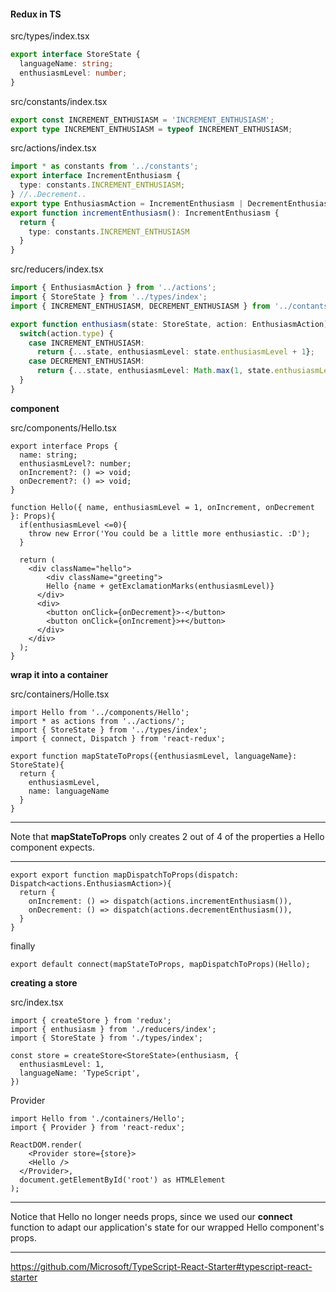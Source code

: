 #### Redux in TS

src/types/index.tsx

```ts
export interface StoreState {
  languageName: string;
  enthusiasmLevel: number;
}
```

src/constants/index.tsx

```ts
export const INCREMENT_ENTHUSIASM = 'INCREMENT_ENTHUSIASM';
export type INCREMENT_ENTHUSIASM = typeof INCREMENT_ENTHUSIASM;
```

src/actions/index.tsx

```ts
import * as constants from '../constants';
export interface IncrementEnthusiasm {
  type: constants.INCREMENT_ENTHUSIASM;
} //..Decrement..
export type EnthusiasmAction = IncrementEnthusiasm | DecrementEnthusiasm;
export function incrementEnthusiasm(): IncrementEnthusiasm {
  return {
    type: constants.INCREMENT_ENTHUSIASM
  }
}
```

src/reducers/index.tsx

```ts
import { EnthusiasmAction } from '../actions';
import { StoreState } from '../types/index';
import { INCREMENT_ENTHUSIASM, DECREMENT_ENTHUSIASM } from '../contants/index';

export function enthusiasm(state: StoreState, action: EnthusiasmAction): StoreState {
  switch(action.type) {
    case INCREMENT_ENTHUSIASM:
      return {...state, enthusiasmLevel: state.enthusiasmLevel + 1};
    case DECREMENT_ENTHUSIASM:
      return {...state, enthusiasmLevel: Math.max(1, state.enthusiasmLevel - 1)};
  }
}
```

**component**

src/components/Hello.tsx

```tsx
export interface Props {
  name: string;
  enthusiasmLevel?: number;
  onIncrement?: () => void;
  onDecrement?: () => void;
}

function Hello({ name, enthusiasmLevel = 1, onIncrement, onDecrement }: Props){
  if(enthusiasmLevel <=0){
    throw new Error('You could be a little more enthusiastic. :D');
  }
  
  return (
  	<div className="hello">
    	<div className="greeting">
        Hello {name + getExclamationMarks(enthusiasmLevel)}
      </div>
      <div>
      	<button onClick={onDecrement}>-</button>
      	<button onClick={onIncrement}>+</button>
      </div>
    </div>
  );
}
```

**wrap it into a container**

src/containers/Holle.tsx

```tsx
import Hello from '../components/Hello';
import * as actions from '../actions/';
import { StoreState } from '../types/index';
import { connect, Dispatch } from 'react-redux';

export function mapStateToProps({enthusiasmLevel, languageName}: StoreState){
  return {
    enthusiasmLevel,
    name: languageName
  }
}
```

---

Note that **mapStateToProps** only creates 2 out of 4 of the properties a Hello component expects.

---

```tsx
export export function mapDispatchToProps(dispatch: Dispatch<actions.EnthusiasmAction>){
  return {
    onIncrement: () => dispatch(actions.incrementEnthusiasm()),
    onDecrement: () => dispatch(actions.decrementEnthusiasm()),
  }
}
```

finally

```tsx
export default connect(mapStateToProps, mapDispatchToProps)(Hello);
```

**creating a store**

src/index.tsx

```tsx
import { createStore } from 'redux';
import { enthusiasm } from './reducers/index';
import { StoreState } from './types/index';

const store = createStore<StoreState>(enthusiasm, {
  enthusiasmLevel: 1,
  languageName: 'TypeScript',
})
```

Provider

```tsx
import Hello from './containers/Hello';
import { Provider } from 'react-redux';

ReactDOM.render(
	<Provider store={store}>
  	<Hello />
  </Provider>,
  document.getElementById('root') as HTMLElement
);
```

---

Notice that Hello no longer needs props, since we used our **connect** function to adapt our application's state for our wrapped Hello component's props.

---



https://github.com/Microsoft/TypeScript-React-Starter#typescript-react-starter

